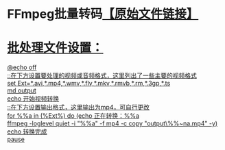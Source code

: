# FFmpeg批量转码<a href='https://github.com/BtbN/FFmpeg-Builds/releases'>【原始文件链接】
<h1>批处理文件设置：</h1>
@echo off<br>
::在下方设置要处理的视频或音频格式，这里列出了一些主要的视频格式<br>
set Ext=*.avi,*.mp4,*.wmv,*.flv,*.mkv,*.rmvb,*.rm,*.3gp,*.ts<br>
md output<br>
echo 开始视频转换<br>
::在下方设置输出格式，这里输出为mp4，可自行更改<br>
for %%a in (%Ext%) do (echo 正在转换：%%a <br>ffmpeg -loglevel quiet -i "%%a" -f mp4 -c copy "output\%%~na.mp4" -y)<br>
echo 转换完成<br>
pause

